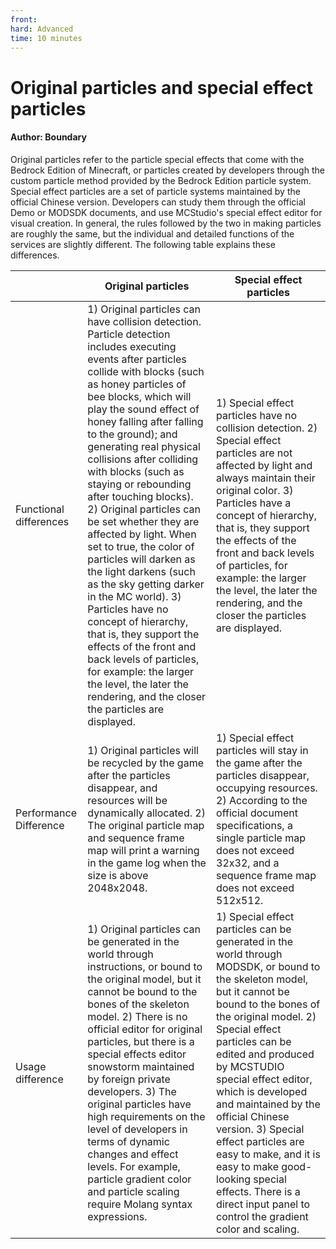 ```yaml
--- 
front: 
hard: Advanced 
time: 10 minutes 
--- 
```


# Original particles and special effect particles 



#### Author: Boundary 



Original particles refer to the particle special effects that come with the Bedrock Edition of Minecraft, or particles created by developers through the custom particle method provided by the Bedrock Edition particle system. Special effect particles are a set of particle systems maintained by the official Chinese version. Developers can study them through the official Demo or MODSDK documents, and use MCStudio's special effect editor for visual creation. In general, the rules followed by the two in making particles are roughly the same, but the individual and detailed functions of the services are slightly different. The following table explains these differences. 

| | Original particles | Special effect particles | 
| -------- | ------------------------------------------------------------ | ------------------------------------------------------------ | 
| Functional differences | 1) Original particles can have collision detection. Particle detection includes executing events after particles collide with blocks (such as honey particles of bee blocks, which will play the sound effect of honey falling after falling to the ground); and generating real physical collisions after colliding with blocks (such as staying or rebounding after touching blocks). 2) Original particles can be set whether they are affected by light. When set to true, the color of particles will darken as the light darkens (such as the sky getting darker in the MC world). 3) Particles have no concept of hierarchy, that is, they support the effects of the front and back levels of particles, for example: the larger the level, the later the rendering, and the closer the particles are displayed. | 1) Special effect particles have no collision detection. 2) Special effect particles are not affected by light and always maintain their original color. 3) Particles have a concept of hierarchy, that is, they support the effects of the front and back levels of particles, for example: the larger the level, the later the rendering, and the closer the particles are displayed. | 
| Performance Difference | 1) Original particles will be recycled by the game after the particles disappear, and resources will be dynamically allocated. 2) The original particle map and sequence frame map will print a warning in the game log when the size is above 2048x2048. | 1) Special effect particles will stay in the game after the particles disappear, occupying resources. 2) According to the official document specifications, a single particle map does not exceed 32x32, and a sequence frame map does not exceed 512x512. | 
| Usage difference | 1) Original particles can be generated in the world through instructions, or bound to the original model, but it cannot be bound to the bones of the skeleton model. 2) There is no official editor for original particles, but there is a special effects editor snowstorm maintained by foreign private developers. 3) The original particles have high requirements on the level of developers in terms of dynamic changes and effect levels. For example, particle gradient color and particle scaling require Molang syntax expressions. | 1) Special effect particles can be generated in the world through MODSDK, or bound to the skeleton model, but it cannot be bound to the bones of the original model. 2) Special effect particles can be edited and produced by MCSTUDIO special effect editor, which is developed and maintained by the official Chinese version. 3) Special effect particles are easy to make, and it is easy to make good-looking special effects. There is a direct input panel to control the gradient color and scaling. |
